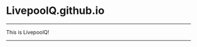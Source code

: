 <!--
 * @Author: Ziqian Zou
 * @Date: 2023-11-21 11:09:55
 * @LastEditors: Ziqian Zou
 * @LastEditTime: 2023-11-21 11:12:08
 * @Description: file content
 * @Github: https://github.com/LivepoolQ
 * Copyright 2023 Ziqian Zou, All Rights Reserved.
-->
# LivepoolQ.github.io
----------------------
This is LivepoolQ!

----------------------